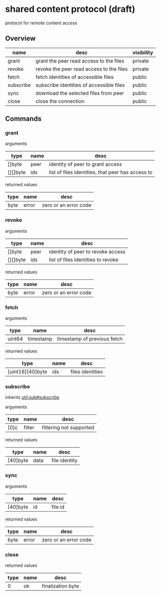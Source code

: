 # shared content protocol (draft)
protocol for remote content access

## Overview

|name|desc|visibility|
|-|-|-|
|grant|grant the peer read access to the files|private|
|revoke|revoke the peer read access to the files|private|
|fetch|fetch identities of accessible files|public|
|subscribe|subscribe identities of accessible files|public|
|sync|download the selected files from peer|public|
|close|close the connection|public|

## Commands

### grant
arguments

|type|name|desc|
|-|-|-|
|[]byte|peer|identity of peer to grant access|
|[][]byte|ids|list of files identities, that peer has access to|

returned values

|type|name|desc|
|-|-|-|
|byte|error|zero or an error code|

### revoke
arguments

|type|name|desc|
|-|-|-|
|[]byte|peer|identity of peer to revoke access|
|[][]byte|ids|list of files identities to revoke|

returned values

|type|name|desc|
|-|-|-|
|byte|error|zero or an error code|

### fetch
arguments

|type|name|desc|
|-|-|-|
|uint64|timestamp|timestamp of previous fetch|

returned values

|type|name|desc|
|-|-|-|
|[uint16][40]byte|ids|files identities|

### subscribe

inherits [util:sub#subscribe](util-sub#subscribe)

arguments

|type|name|desc|
|-|-|-|
|[0]c|filter|filtering not supported|

returned values

|type|name|desc|
|-|-|-|
|[40]byte|data|file identity|



### sync
arguments

|type|name|desc|
|-|-|-|
|[40]byte|id|file id|

returned values

|type|name|desc|
|-|-|-|
|byte|error|zero or an error code|

### close
returned values

|type|name|desc|
|-|-|-|
|0|ok|finalization byte|